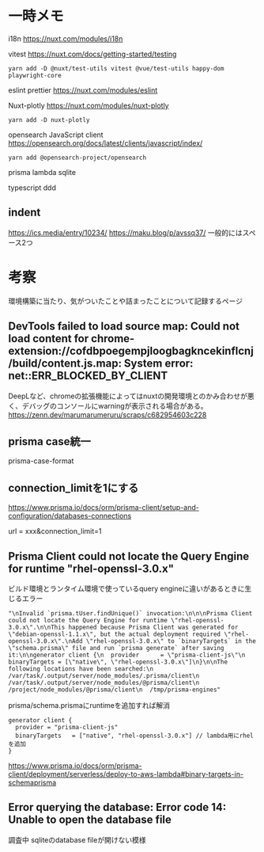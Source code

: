 # 一時メモ
i18n
https://nuxt.com/modules/i18n

vitest
https://nuxt.com/docs/getting-started/testing
```
yarn add -D @nuxt/test-utils vitest @vue/test-utils happy-dom playwright-core
```

eslint prettier
https://nuxt.com/modules/eslint

Nuxt-plotly
https://nuxt.com/modules/nuxt-plotly
```
yarn add -D nuxt-plotly
```

opensearch JavaScript client
https://opensearch.org/docs/latest/clients/javascript/index/
```
yarn add @opensearch-project/opensearch
```

prisma lambda sqlite

typescript ddd

## indent
https://ics.media/entry/10234/
https://maku.blog/p/avssq37/
一般的にはスペース2つ

# 考察
環境構築に当たり、気がついたことや詰まったことについて記録するページ

## DevTools failed to load source map: Could not load content for chrome-extension://cofdbpoegempjloogbagkncekinflcnj/build/content.js.map: System error: net::ERR_BLOCKED_BY_CLIENT
DeepLなど、chromeの拡張機能によってはnuxtの開発環境とのかみ合わせが悪く、デバッグのコンソールにwarningが表示される場合がある。  
https://zenn.dev/marumarumeruru/scraps/c682954603c228


## prisma case統一
prisma-case-format

## connection_limitを1にする
https://www.prisma.io/docs/orm/prisma-client/setup-and-configuration/databases-connections

url = xxx&connection_limit=1

## Prisma Client could not locate the Query Engine for runtime \"rhel-openssl-3.0.x\"
ビルド環境とランタイム環境で使っているquery engineに違いがあるときに生じるエラー
```
"\nInvalid `prisma.tUser.findUnique()` invocation:\n\n\nPrisma Client could not locate the Query Engine for runtime \"rhel-openssl-3.0.x\".\n\nThis happened because Prisma Client was generated for \"debian-openssl-1.1.x\", but the actual deployment required \"rhel-openssl-3.0.x\".\nAdd \"rhel-openssl-3.0.x\" to `binaryTargets` in the \"schema.prisma\" file and run `prisma generate` after saving it:\n\ngenerator client {\n  provider      = \"prisma-client-js\"\n  binaryTargets = [\"native\", \"rhel-openssl-3.0.x\"]\n}\n\nThe following locations have been searched:\n  /var/task/.output/server/node_modules/.prisma/client\n  /var/task/.output/server/node_modules/@prisma/client\n  /project/node_modules/@prisma/client\n  /tmp/prisma-engines"
```

prisma/schema.prismaにruntimeを追加すれば解消
```
generator client {
  provider = "prisma-client-js"
  binaryTargets   = ["native", "rhel-openssl-3.0.x"] // lambda用にrhelを追加
}
```

https://www.prisma.io/docs/orm/prisma-client/deployment/serverless/deploy-to-aws-lambda#binary-targets-in-schemaprisma

## Error querying the database: Error code 14: Unable to open the database file
調査中
sqliteのdatabase fileが開けない模様